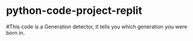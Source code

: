 # python-code-project-replit
#This code is a Generation detector, it tells you which generation you were born in.
